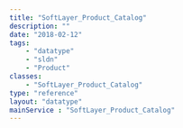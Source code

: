 ```yaml
---
title: "SoftLayer_Product_Catalog"
description: ""
date: "2018-02-12"
tags:
    - "datatype"
    - "sldn"
    - "Product"
classes:
    - "SoftLayer_Product_Catalog"
type: "reference"
layout: "datatype"
mainService : "SoftLayer_Product_Catalog"
---
```

